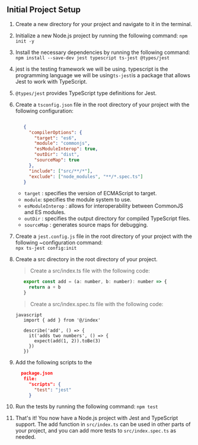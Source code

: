 ## Initial Project Setup

1. Create a new directory for your project and navigate to it in the terminal.

1. Initialize a new Node.js project by running the following command: 
`npm init -y`

1. Install the necessary dependencies by running the following command: 
`npm install --save-dev jest typescript ts-jest @types/jest`

1. jest is the testing framework we will be using.
typescript is the programming language we will be using`ts-jest`is a package that allows Jest to work with TypeScript.

1. `@types/jest`
 provides TypeScript type definitions for Jest.

1. Create a `tsconfig.json`
 file in the root directory of your project with the following configuration:
 
      ```json
      
         {
           "compilerOptions": {
             "target": "es6",
             "module": "commonjs",
             "esModuleInterop": true,
             "outDir": "dist",
             "sourceMap": true
           },
           "include": ["src/**/*"],
           "exclude": ["node_modules", "**/*.spec.ts"]
         }
      ```
      +  `target` :
          specifies the version of ECMAScript to target.  
      + `module`:
          specifies the module system to use.
      + `esModuleInterop` :
          allows for interoperability between CommonJS and ES modules.
      + `outDir` :
          specifies the output directory for compiled TypeScript files.
      + `sourceMap` :
          generates source maps for debugging.

1. Create a 
`jest.config.js` 
 file in the root directory of your project with the following ~configuration command:   
 `npx ts-jest config:init`

    <!-- ```json
     
       module.exports = {
         preset: 'ts-jest',
         testEnvironment: 'node',
         testMatch: ['**/*.spec.ts'],
         moduleNameMapper: {
           '^@/(.*)$': '<rootDir>/src/$1'
         }
       }
    ```

      + `preset`:
       specifies the Jest preset to use.
      + `testEnvironment`:
       specifies the environment in which to run tests.
      + `testMatch`:
       specifies the pattern for test files.
      +`moduleNameMapper`:
       maps module names to file paths. -->

1. Create a src
 directory in the root directory of your project.

    >Create a 
    >src/index.ts
    >file with the following code:
    
    ```javascript
       export const add = (a: number, b: number): number => {
         return a + b
       }
    ```
    > Create a src/index.spec.ts file with the following code:
    
    ```
    javascript
       import { add } from '@/index'
    
       describe('add', () => {
         it('adds two numbers', () => {
           expect(add(1, 2)).toBe(3)
         })
       })
    
    ```
1. Add the following scripts to the 
      ```json
        package.json
         file:
           "scripts": {
             "test": "jest"
           }
      ```
1. Run the tests by running the following command: `npm test`
   
1. That's it! You now have a Node.js project with Jest and TypeScript support. The add function in `src/index.ts` can be used in other parts of your project, and you can add more tests to `src/index.spec.ts`
 as needed.